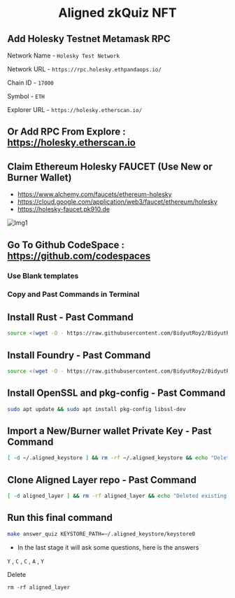 <h1 align=center>Aligned zkQuiz NFT</h1>

## Add Holesky Testnet Metamask RPC 

Network Name - `Holesky Test Network`

Network URL - `https://rpc.holesky.ethpandaops.io/`

Chain ID - `17000`

Symbol - `ETH`

Explorer URL - `https://holesky.etherscan.io/`

## Or Add RPC From Explore : https://holesky.etherscan.io

## Claim Ethereum Holesky FAUCET (Use New or Burner Wallet)
- https://www.alchemy.com/faucets/ethereum-holesky
- https://cloud.google.com/application/web3/faucet/ethereum/holesky
- https://holesky-faucet.pk910.de

![Img1](https://github.com/user-attachments/assets/4e323dd3-cdee-44be-b62c-f18253da6446)

## Go To Github CodeSpace : https://github.com/codespaces
### Use Blank templates
### Copy and Past Commands in Terminal

## Install Rust - Past Command
```bash
source <(wget -O - https://raw.githubusercontent.com/BidyutRoy2/BidyutRoy2/refs/heads/main/installation/rust.sh)
```

## Install Foundry - Past Command
```bash
source <(wget -O - https://raw.githubusercontent.com/BidyutRoy2/BidyutRoy2/refs/heads/main/installation/foundry.sh)
```

## Install OpenSSL and pkg-config - Past Command
```bash
sudo apt update && sudo apt install pkg-config libssl-dev
```

## Import a New/Burner wallet Private Key - Past Command
```bash
[ -d ~/.aligned_keystore ] && rm -rf ~/.aligned_keystore && echo "Deleted existing directory ~/.aligned_keystore." ; mkdir -p ~/.aligned_keystore && cast wallet import ~/.aligned_keystore/keystore0 --interactive
```

## Clone Aligned Layer repo - Past Command
```bash
[ -d aligned_layer ] && rm -rf aligned_layer && echo "Deleted existing aligned_layer directory." ; git clone https://github.com/yetanotherco/aligned_layer.git && cd aligned_layer/examples/zkquiz
```

## Run this final command
```bash
make answer_quiz KEYSTORE_PATH=~/.aligned_keystore/keystore0
```
- In the last stage it will ask some questions, here is the answers

`Y` , `C` , `C` , `A` , `Y`

Delete
```
rm -rf aligned_layer
```


